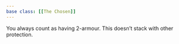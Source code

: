 ```yaml
---
base class: [[The Chosen]]
---
```

You always count as having 2-armour. This doesn’t stack with other protection.